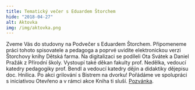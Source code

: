 ```yaml
---
title: Tematický večer s Eduardem Štorchem
hide: "2018-04-27"
alt: Aktovka
img: /img/aktovka.png
---
```


Zveme Vás do studovny na Podvečer s Eduardem Štorchem. Připomeneme práci tohoto
spisovatele a pedagoga a poprvé uvidíte elektronickou verzi Štorchovy knihy
Dětská farma. Na digitalizaci se podíleli Ota Svátek a Daniel Pražák z Přírodní
školy. Vystoupí také děkan fakulty prof. Nedělka, vedoucí katedry pedagogiky
prof. Bendl a vedoucí katedry dějin a didaktiky dějepisu doc. Hnilica. Po akci
grilování s Bistrem na dvorku! Pořádáme ve spolupráci s iniciativou Otevřeno a
v rámci akce Kniha ti sluší. [Pozvánka](/img/storch-pozvánka-final.pdf).

